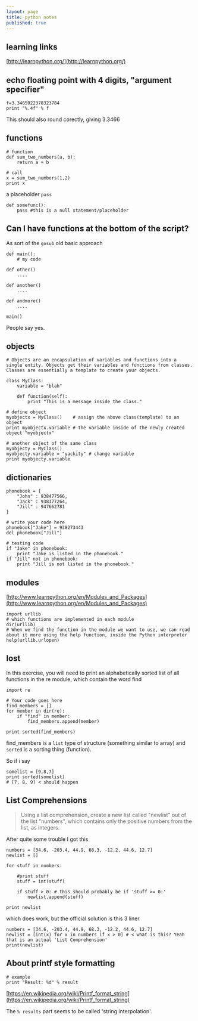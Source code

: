 ```yaml
---
layout: page
title: python notes
published: true
---
```


## learning links

[http://learnpython.org/](http://learnpython.org/)

## echo floating point with 4 digits, "argument specifier"

    f=3.3465922378323784
    print "%.4f" % f

This should also round corectly, giving 3.3466

## functions

    # function
    def sum_two_numbers(a, b):
        return a + b
    
    # call
    x = sum_two_numbers(1,2)
    print x
    
a placeholder `pass`
    
    def somefunc():
        pass #this is a null statement/placeholder    
        
## Can I have functions at the bottom of the script?

As sort of the `gosub` old basic approach

    def main():
        # my code
    
    def other()
        ....
    
    def another()
        ....
    
    def andmore()
        ....
    
    main()
    
People say yes.

## objects

    # Objects are an encapsulation of variables and functions into a single entity. Objects get their variables and functions from classes. Classes are essentially a template to create your objects. 
    
    class MyClass:
        variable = "blah"
    
        def function(self):
            print "This is a message inside the class."
    
    # define object
    myobjectx = MyClass()    # assign the above class(template) to an object 
    print myobjectx.variable # the variable inside of the newly created object "myobjectx"
    
    # another object of the same class
    myobjecty = MyClass()
    myobjecty.variable = "yackity" # change variable
    print myobjecty.variable
    
## dictionaries

    phonebook = {
        "John" : 938477566,
        "Jack" : 938377264,
        "Jill" : 947662781
    }
    
    # write your code here
    phonebook["Jake"] = 938273443
    del phonebook["Jill"]
    
    # testing code
    if "Jake" in phonebook:
        print "Jake is listed in the phonebook."
    if "Jill" not in phonebook:
        print "Jill is not listed in the phonebook."
        
## modules

[http://www.learnpython.org/en/Modules_and_Packages](http://www.learnpython.org/en/Modules_and_Packages)

    import urllib
    # which functions are implemented in each module
    dir(urllib)
    # When we find the function in the module we want to use, we can read about it more using the help function, inside the Python interpreter
    help(urllib.urlopen)
    
## lost

In this exercise, you will need to print an alphabetically sorted list of all functions in the re module, which contain the word find

    import re
    
    # Your code goes here
    find_members = []
    for member in dir(re):
        if "find" in member:
            find_members.append(member)
    
    print sorted(find_members)
    
find_members is a `list` type of structure (something similar to array) and `sorted` is a sorting thing (function).

So if i say

    somelist = [9,8,7]
    print sorted(somelist)
    # [7, 8, 9] < should happen
    
## List Comprehensions

> Using a list comprehension, create a new list called "newlist" out of the list "numbers", which contains only the positive numbers from the list, as integers.

After quite some trouble I got this

    numbers = [34.6, -203.4, 44.9, 68.3, -12.2, 44.6, 12.7]
    newlist = []
    
    for stuff in numbers:
        
        #print stuff
        stuff = int(stuff)
        
        if stuff > 0: # this should probably be if 'stuff >= 0:'
            newlist.append(stuff)
        
    print newlist
    
which does work, but the official solution is this 3 liner

    numbers = [34.6, -203.4, 44.9, 68.3, -12.2, 44.6, 12.7]
    newlist = [int(x) for x in numbers if x > 0] # < what is this? Yeah that is an actual 'List Comprehension'
    print(newlist)

## About printf style formatting

    # example
    print "Result: %d" % result
    
[https://en.wikipedia.org/wiki/Printf_format_string](https://en.wikipedia.org/wiki/Printf_format_string)

The `% results` part seems to be called 'string interpolation'.




    
